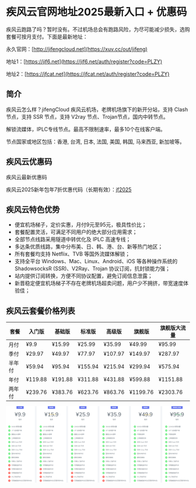 # 疾风云官网地址2025最新入口 + 优惠码

疾风云跑路了吗？暂时没有。不过机场总会有跑路风险，为尽可能减少损失，选购套餐可按月支付。下面是最新地址：

永久官网：[http://jifengcloud.net](https://xuv.cc/out/jifeng)

地址1：[https://jif6.net](https://jif6.net/auth/register?code=PLZY)

地址2：[https://jfcat.net](https://jfcat.net/auth/register?code=PLZY)

## 简介

疾风云怎么样？jifengCloud 疾风云机场，老牌机场旗下的新开分站，支持 Clash 节点，支持 SSR 节点，支持 V2ray 节点、Trojan节点，国内中转节点。

解锁流媒体，IPLC专线节点。最高不限制速率，最多10个在线客户端。

节点国家或地区包括：香港, 台湾, 日本, 法国, 美国, 韩国, 马来西亚, 新加坡等。

## 疾风云优惠码

疾风云最新优惠码

疾风云2025新年包年7折优惠代码（长期有效）：[jf2025](https://xuv.cc/out/jifeng)

## 疾风云特色优势

+ 便宜机场梯子，定价实惠，月付9元至95元，极具性价比；
+ 套餐配置灵活，可满足不同用户的绝大部分应用需求；
+ 全部节点线路采用隧道中转优化及 IPLC 高速专线；
+ 多达条优质线路，集中分布美、日、韩、港、台、新等热门地区；
+ 所有套餐均支持 Netflix、TVB 等国外流媒体解锁；
+ 支持全平台 Windows、Mac、Linux、Android、iOS 等各种操作系统的 ShadowsocksR (SSR)、V2Ray、Trojan 协议订阅，抗封锁能力强；
+ 站内提供订阅转换，方便不同协议配置，避免订阅信息泄露；
+ 新晋稳定便宜机场梯子不存在老牌机场超卖问题，用户少不拥挤，带宽速度体验佳；

## 疾风云套餐价格列表

|套餐|入门版|基础版|标准版|高级版|旗舰版|旗舰版大流量|
|----|----|----|----|----|----|----|
|月付|¥9.9|¥15.99|¥25.99|¥35.99|¥49.99|¥95.99|
|季付|¥29.97|¥49.97|¥77.97|¥107.97|¥149.97|¥287.97|
|半年付|¥59.94|¥95.94|¥155.94|¥215.94|¥299.94|¥575.94|
|年付|¥119.88|¥191.88|¥311.88|¥431.88|¥599.88|¥1151.88|
|两年付|¥239.76|¥383.76|¥623.76|¥863.76|¥1199.76|¥2303.76|

[![疾风云机场套餐价格](0_jifeng_20240604_222128.png)](https://xuv.cc/out/jifeng)
